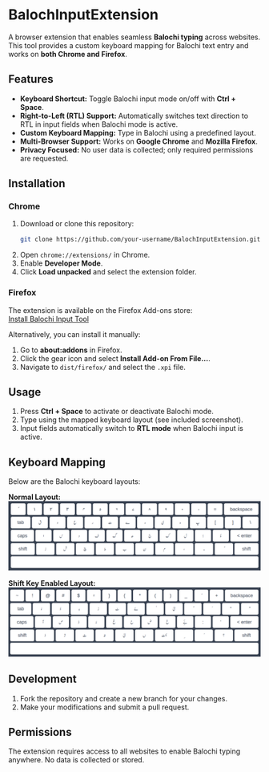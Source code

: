 
# BalochInputExtension  

A browser extension that enables seamless **Balochi typing** across websites. This tool provides a custom keyboard mapping for Balochi text entry and works on **both Chrome and Firefox**.

## Features  
- **Keyboard Shortcut:** Toggle Balochi input mode on/off with **Ctrl + Space**.  
- **Right-to-Left (RTL) Support:** Automatically switches text direction to RTL in input fields when Balochi mode is active.  
- **Custom Keyboard Mapping:** Type in Balochi using a predefined layout.  
- **Multi-Browser Support:** Works on **Google Chrome** and **Mozilla Firefox**.  
- **Privacy Focused:** No user data is collected; only required permissions are requested.

## Installation  

### Chrome  
1. Download or clone this repository:
   ```bash
   git clone https://github.com/your-username/BalochInputExtension.git
   ```
2. Open `chrome://extensions/` in Chrome.  
3. Enable **Developer Mode**.  
4. Click **Load unpacked** and select the extension folder.

### Firefox  
The extension is available on the Firefox Add-ons store:  
[Install Balochi Input Tool](https://addons.mozilla.org/en-US/firefox/addon/balochi-input-tool/)

Alternatively, you can install it manually:  
1. Go to **about:addons** in Firefox.  
2. Click the gear icon and select **Install Add-on From File...**.  
3. Navigate to `dist/firefox/` and select the `.xpi` file.

## Usage  
1. Press **Ctrl + Space** to activate or deactivate Balochi mode.  
2. Type using the mapped keyboard layout (see included screenshot).  
3. Input fields automatically switch to **RTL mode** when Balochi input is active.

## Keyboard Mapping  
Below are the Balochi keyboard layouts:

**Normal Layout:**  
![Balochi Keyboard Layout](images/layout.png)

**Shift Key Enabled Layout:**  
![Balochi Keyboard Layout (Shift Mode)](images/layout-shiftOn.png)

## Development  
1. Fork the repository and create a new branch for your changes.  
2. Make your modifications and submit a pull request.

## Permissions  
The extension requires access to all websites to enable Balochi typing anywhere. No data is collected or stored.
